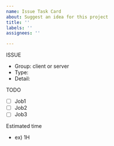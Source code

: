 ```yaml
---
name: Issue Task Card
about: Suggest an idea for this project
title: ''
labels: ''
assignees: ''

---
```


ISSUE

- Group:  client or server
- Type: 
- Detail:

TODO

-[ ] Job1
-[ ] Job2
-[ ] Job3

Estimated time

-  ex) 1H

